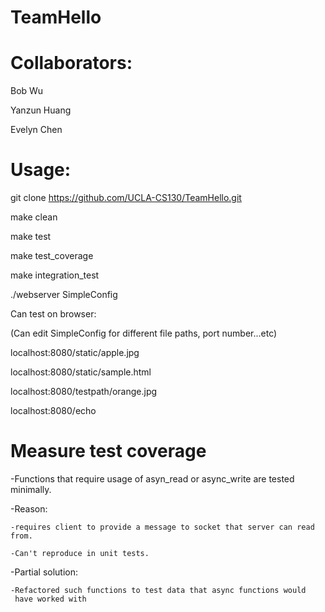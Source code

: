 # TeamHello

# Collaborators: 

Bob Wu

Yanzun Huang

Evelyn Chen

# Usage:

git clone https://github.com/UCLA-CS130/TeamHello.git

make clean

make test

make test_coverage

make integration_test

./webserver SimpleConfig

Can test on browser: 

(Can edit SimpleConfig for different file paths, port number...etc)

localhost:8080/static/apple.jpg

localhost:8080/static/sample.html

localhost:8080/testpath/orange.jpg

localhost:8080/echo

# Measure test coverage

-Functions that require usage of asyn_read or async_write are tested minimally.

-Reason: 

    -requires client to provide a message to socket that server can read from.

    -Can't reproduce in unit tests.

-Partial solution: 

    -Refactored such functions to test data that async functions would 
     have worked with 

